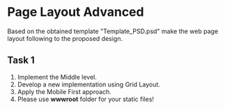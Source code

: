 # Page Layout Advanced

Based on the obtained template "Template_PSD.psd" make the web page 
layout following to the proposed design.
## Task 1 
1. Implement the Middle level.
2. Develop a new implementation using Grid Layout.
3. Apply the Mobile First approach.
4. Please use **wwwroot** folder for your static files!




























